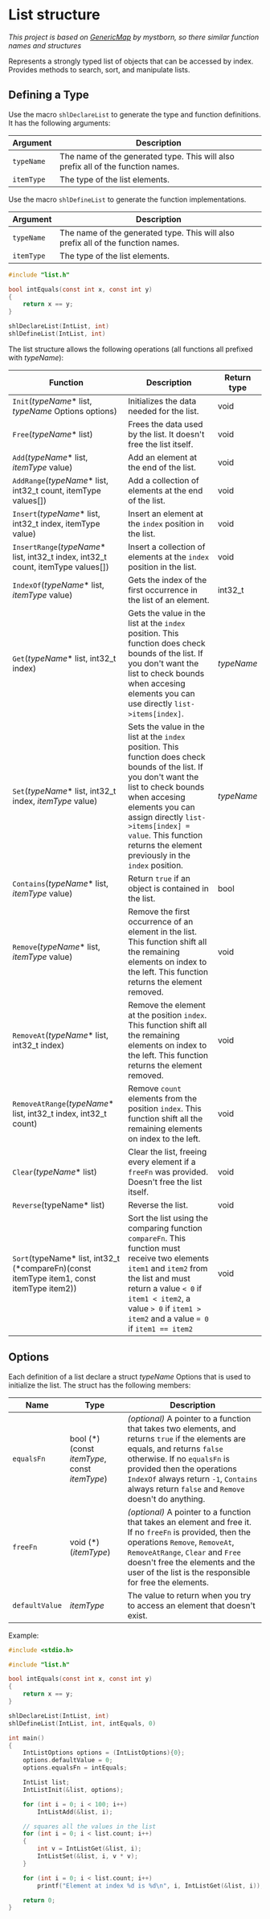 # List structure
_This project is based on [GenericMap](https://github.com/mystborn/GenericMap) by mystborn, so there similar function names and structures_

Represents a strongly typed list of objects that can be accessed by index. Provides methods to search, sort, and manipulate lists.

## Defining a Type
Use the macro `shlDeclareList` to generate the type and function definitions. It has the following arguments:

| Argument | Description |
| --- | --- |
| `typeName` | The name of the generated type. This will also prefix all of the function names. |
| `itemType` | The type of the list elements. |

Use the macro `shlDefineList` to generate the function implementations.

| Argument | Description |
| --- | --- |
| `typeName` | The name of the generated type. This will also prefix all of the function names. |
| `itemType` | The type of the list elements. |

```c
#include "list.h"

bool intEquals(const int x, const int y)
{
    return x == y;
}

shlDeclareList(IntList, int)
shlDefineList(IntList, int)
```

The list structure allows the following operations (all functions all prefixed with _typeName_):

| Function | Description | Return type |
| --- | --- | --- |
| `Init`(_typeName_* list, _typeName_ Options options) | Initializes the data needed for the list. | void |
| `Free`(_typeName_* list) | Frees the data used by the list. It doesn't free the list itself. | void |
| `Add`(_typeName_* list, _itemType_ value) | Add an element at the end of the list. | void |
| `AddRange`(_typeName_* list, int32_t count, itemType values[]) | Add a collection of elements at the end of the list. | void |
| `Insert`(_typeName_* list, int32_t index, itemType value) | Insert an element at the `index` position in the list. | void |
| `InsertRange`(_typeName_* list, int32_t index, int32_t count, itemType values[]) | Insert a collection of elements at the `index` position in the list. | void |
| `IndexOf`(_typeName_* list, _itemType_ value) | Gets the index of the first occurrence in the list of an element. | int32_t |
| `Get`(_typeName_* list, int32_t index) | Gets the value in the list at the `index` position. This function does check bounds of the list. If you don't want the list to check bounds when accesing elements you can use directly `list->items[index]`. | _typeName_ |
| `Set`(_typeName_* list, int32_t index, _itemType_ value) | Sets the value in the list at the `index` position. This function does check bounds of the list. If you don't want the list to check bounds when accesing elements you can assign directly `list->items[index] = value`. This function returns the element previously in the `index` position. | _typeName_ |
| `Contains`(_typeName_* list, _itemType_ value) | Return `true` if an object is contained in the list. | bool |
| `Remove`(_typeName_* list, _itemType_ value) | Remove the first occurrence of an element in the list. This function shift all the remaining elements on index to the left. This function returns the element removed. | void |
| `RemoveAt`(_typeName_* list, int32_t index) | Remove the element at the position `index`. This function shift all the remaining elements on index to the left. This function returns the element removed. | void |
| `RemoveAtRange`(_typeName_* list, int32_t index, int32_t count) | Remove `count` elements from the position `index`. This function shift all the remaining elements on index to the left. | void |
| `Clear`(_typeName_* list) | Clear the list, freeing every element if a `freeFn` was provided. Doesn't free the list itself. | void |
| `Reverse`(typeName* list) | Reverse the list. | void |
| `Sort`(typeName* list, int32_t (*compareFn)(const itemType item1, const itemType item2)) | Sort the list using the comparing function `compareFn`. This function must receive two elements `item1` and `item2` from the list and must return a value `< 0` if `item1 < item2`, a value `> 0` if `item1 > item2` and a value `= 0` if `item1 == item2` | void |

## Options

Each definition of a list declare a struct _typeName_ Options that is used to initialize the list. The struct has the following members:

| Name | Type | Description |
| --- | --- | --- |
| `equalsFn` | bool (*)(const _itemType_, const _itemType_) | _(optional)_ A pointer to a function that takes two elements, and returns `true` if the elements are equals, and returns `false` otherwise. If no `equalsFn` is provided then the operations `IndexOf` always return `-1`, `Contains` always return `false` and `Remove` doesn't do anything. |
| `freeFn` | void (*)(_itemType_) | _(optional)_ A pointer to a function that takes an element and free it. If no `freeFn` is provided, then the operations `Remove`, `RemoveAt`, `RemoveAtRange`, `Clear` and `Free` doesn't free the elements and the user of the list is the responsible for free the elements. |
| `defaultValue` | _itemType_ | The value to return when you try to access an element that doesn't exist. |

Example:
```c
#include <stdio.h>

#include "list.h"

bool intEquals(const int x, const int y)
{
    return x == y;
}

shlDeclareList(IntList, int)
shlDefineList(IntList, int, intEquals, 0)

int main()
{
    IntListOptions options = (IntListOptions){0};
    options.defaultValue = 0;
    options.equalsFn = intEquals;

    IntList list;
    IntListInit(&list, options);

    for (int i = 0; i < 100; i++)
        IntListAdd(&list, i);

    // squares all the values in the list
    for (int i = 0; i < list.count; i++)
    {
        int v = IntListGet(&list, i);
        IntListSet(&list, i, v * v);
    }

    for (int i = 0; i < list.count; i++)
        printf("Element at index %d is %d\n", i, IntListGet(&list, i));

    return 0;
}
```